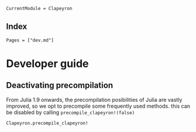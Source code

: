 ```@meta
CurrentModule = Clapeyron
```

## Index

```@index
Pages = ["dev.md"]
```

# Developer guide

## Deactivating precompilation

From Julia 1.9 onwards, the precompilation posibilities of Julia are vastly improved, so we opt to precompile some frequently used methods. this can be disabled by calling `precompile_clapeyron!(false)`

```@docs
Clapeyron.precompile_clapeyron!
```